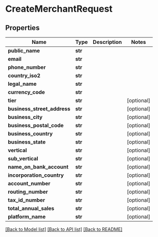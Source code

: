 # CreateMerchantRequest


## Properties
Name | Type | Description | Notes
------------ | ------------- | ------------- | -------------
**public_name** | **str** |  | 
**email** | **str** |  | 
**phone_number** | **str** |  | 
**country_iso2** | **str** |  | 
**legal_name** | **str** |  | 
**currency_code** | **str** |  | 
**tier** | **str** |  | [optional] 
**business_street_address** | **str** |  | [optional] 
**business_city** | **str** |  | [optional] 
**business_postal_code** | **str** |  | [optional] 
**business_country** | **str** |  | [optional] 
**business_state** | **str** |  | [optional] 
**vertical** | **str** |  | [optional] 
**sub_vertical** | **str** |  | [optional] 
**name_on_bank_account** | **str** |  | [optional] 
**incorporation_country** | **str** |  | [optional] 
**account_number** | **str** |  | [optional] 
**routing_number** | **str** |  | [optional] 
**tax_id_number** | **str** |  | [optional] 
**total_annual_sales** | **str** |  | [optional] 
**platform_name** | **str** |  | [optional] 

[[Back to Model list]](../README.md#documentation-for-models) [[Back to API list]](../README.md#documentation-for-api-endpoints) [[Back to README]](../README.md)


